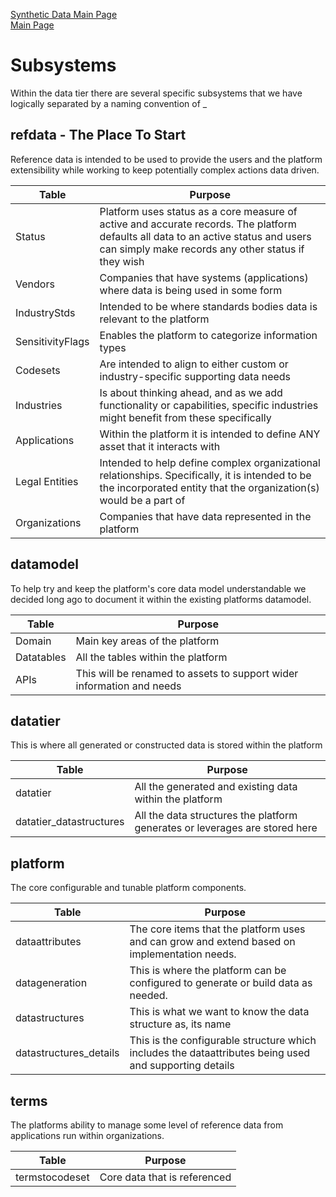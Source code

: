 <a href="./Data-SyntheticData.md" target="_blank">Synthetic Data Main Page</a></br>
<a href="../README.md" target="_blank">Main Page</a>

# Subsystems
Within the data tier there are several specific subsystems that we have logically separated by a naming convention of <tier>_<capability>

## refdata - The Place To Start
Reference data is intended to be used to provide the users and the platform extensibility while working
to keep potentially complex actions data driven.

| Table            | Purpose                                                                                                                                                                                   | 
|------------------|-------------------------------------------------------------------------------------------------------------------------------------------------------------------------------------------|
| Status           | Platform uses status as a core measure of active and accurate records. The platform defaults all data to an active status and users can simply make records any other status if they wish | 
| Vendors          | Companies that have systems (applications) where data is being used in some form |
| IndustryStds     | Intended to be where standards bodies data is relevant to the platform|
| SensitivityFlags | Enables the platform to categorize information types|
| Codesets         | Are intended to align to either custom or industry-specific supporting data needs  |
| Industries       | Is about thinking ahead, and as we add functionality or capabilities, specific industries might benefit from these specifically |
| Applications     | Within the platform it is intended to define ANY asset that it interacts with|
| Legal Entities   | Intended to help define complex organizational relationships. Specifically, it is intended to be the incorporated entity that the organization(s) would be a part of|
| Organizations    | Companies that have data represented in the platform |

## datamodel
To help try and keep the platform's core data model understandable we decided long ago to document it
within the existing platforms datamodel.

| Table      | Purpose                                                               | 
|------------|-----------------------------------------------------------------------|
| Domain     | Main key areas of the platform                                        
| Datatables | All the tables within the platform                                    |
| APIs       | This will be renamed to assets to support wider information and needs |

## datatier
This is where all generated or constructed data is stored within the platform

| Table      | Purpose                                                               | 
|------------|-----------------------------------------------------------------------|
| datatier     | All the generated and existing data within the platform  |                     
| datatier_datastructures | All the data structures the platform generates or leverages are stored here |

## platform
The core configurable and tunable platform components.

| Table                  | Purpose                                                                                                | 
|------------------------|--------------------------------------------------------------------------------------------------------|
| dataattributes         | The core items that the platform uses and can grow and extend based on implementation needs.           |
| datageneration         | This is where the platform can be configured to generate or build data as needed.                      |
| datastructures         | This is what we want to know the data structure as, its name                                           |
| datastructures_details | This is the configurable structure which includes the dataattributes being used and supporting details |

## terms
The platforms ability to manage some level of reference data from applications run within organizations.

| Table          | Purpose                      | 
|----------------|------------------------------|
| termstocodeset | Core data that is referenced |




